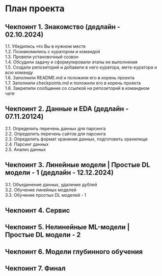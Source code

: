 # План проекта
## Чекпоинт 1. Знакомство (дедлайн - 02.10.2024)
1.1. Убедились что Вы в нужном месте  
1.2. Познакомились с куратором и командой  
1.3. Провели установочный созвон  
1.4. Обсудили задачу и сформулировали этапы ее выполнения  
1.5. Создали репозиторий и добавили в него куратора, мета-куратора и всю команду  
1.6. Заполнили README.md и положили его в корень проекта  
1.7. Заполнили checkpoints.md и положили его в корень проекта  
1.8. Закрепили сообщение со ссылкой на репозиторий в командном чате  
## Чекпоинт 2. Данные и EDA (дедлайн - 07.11.20124)
2.1. Определить перечень данных для парсинга  
2.2. Определить перечень сайтов для парсинга  
2.3. Определить формат хранения данных, подготовить хранилище  
2.4. Парсинг данных  
2.5. Анализ данных  
## Чекпоинт 3. Линейные модели | Простые DL модели - 1 (дедлайн - 12.12.2024)
3.1. Объединение данных, удаление дублей  
3.2. Обучение линейных моделей  
3.3. Обучение простых DL моделей - 1  
  
## Чекпоинт 4. Сервис
## Чекпоинт 5. Нелинейные ML-модели | Простые DL модели - 2
## Чекпоинт 6. Модели глубинного обучения
## Чекпоинт 7. Финал
